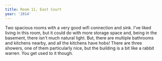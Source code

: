 ```yaml
---
title: Room 11, East Court
year: '2014'
---
```


Two spacious rooms with a very good wifi connection and sink. I've liked living in this room, but it could do with more storage space and, being in the basement, there isn't much natural light. But, there are multiple bathrooms and kitchens nearby, and all the kitchens have hobs! There are three showers, one of them particularly nice, but the building is a bit like a rabbit warren. You get used to it though.